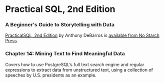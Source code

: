 # Practical SQL, 2nd Edition
### A Beginner's Guide to Storytelling with Data

[PracticalSQL, 2nd Edition](https://nostarch.com/practical-sql-2nd-edition/) by Anthony DeBarros is [available from No Starch Press](https://nostarch.com/practical-sql-2nd-edition/).

### Chapter 14: Mining Text to Find Meaningful Data

Covers how to use PostgreSQL’s full text search engine and regular expressions to extract data from unstructured text, using a collection of speeches by U.S. presidents as an example.



